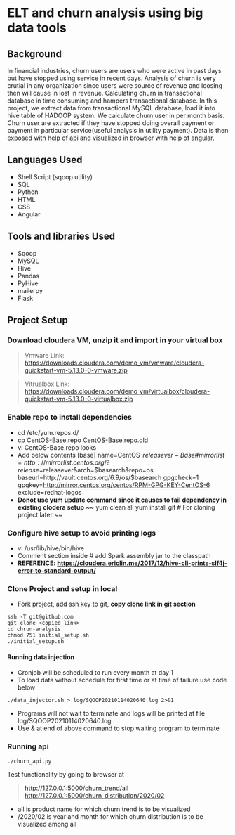 # ELT and churn analysis using big data tools
## Background
In financial industries, churn users are users who were active in past days but have stopped using service in recent days. Analysis of churn is very crutial in any organization since users were source of revenue and loosing then will cause in lost in revenue. Calculating churn in transactional database in time consuming and hampers transactional database. In this project, we extract data from transactional MySQL database, load it into hive table of HADOOP system. We calculate churn user in per month basis. Churn user are extracted if they have stopped doing overall payment or payment in particular service(useful analysis in utility payment). Data is then exposed with help of api and visualized in browser with help of angular.
## Languages Used
- Shell Script (sqoop utility)
- SQL
- Python
- HTML
- CSS
- Angular
## Tools and libraries Used
- Sqoop
- MySQL
- Hive
- Pandas
- PyHive
- mailerpy
- Flask
## Project Setup
### Download cloudera VM, unzip it and import in your virtual box
> Vmware Link: https://downloads.cloudera.com/demo_vm/vmware/cloudera-quickstart-vm-5.13.0-0-vmware.zip

> Vitrualbox Link: https://downloads.cloudera.com/demo_vm/virtualbox/cloudera-quickstart-vm-5.13.0-0-virtualbox.zip
### Enable repo to install dependencies
- cd /etc/yum.repos.d/
- cp CentOS-Base.repo CentOS-Base.repo.old
- vi CentOS-Base.repo looks
- Add below contents
[base]
name=CentOS-$releasever - Base
\# mirrorlist=http://mirrorlist.centos.org/?release=$releasever&arch=$basearch&repo=os
baseurl=http://vault.centos.org/6.9/os/$basearch
gpgcheck=1
gpgkey=http://mirror.centos.org/centos/RPM-GPG-KEY-CentOS-6
exclude=redhat-logos
- **Donot use yum update command since it causes to fail dependency in existing clodera setup**
~~
yum clean all
yum install git # For cloning project later
~~
### Configure hive setup to avoid printing logs
- vi /usr/lib/hive/bin/hive
- Comment section inside # add Spark assembly jar to the classpath
- **REFERENCE: https://cloudera.ericlin.me/2017/12/hive-cli-prints-slf4j-error-to-standard-output/**
### Clone Project and setup in local
- Fork project, add ssh key to git, **copy clone link in git section**
```
ssh -T git@github.com
git clone <copied_link>
cd chrun-analysis
chmod 751 initial_setup.sh
./initial_setup.sh
```
#### Running data injection
- Cronjob will be scheduled to run every month at day 1
- To load data without schedule for first time or at time of failure use code below
```
./data_injector.sh > log/SQOOP20210114020640.log 2>&1
```
- Programs will not wait to terminate and logs will be printed at file log/SQOOP20210114020640.log
- Use & at end of above command to stop waiting program to terminate
### Running api
```
./churn_api.py
```
Test functionality by going to browser at
> http://127.0.0.1:5000/churn_trend/all
> http://127.0.0.1:5000/churn_distribution/2020/02
- all is product name for which churn trend is to be visualized
- /2020/02 is year and month for which churn distribution is to be visualized among all
